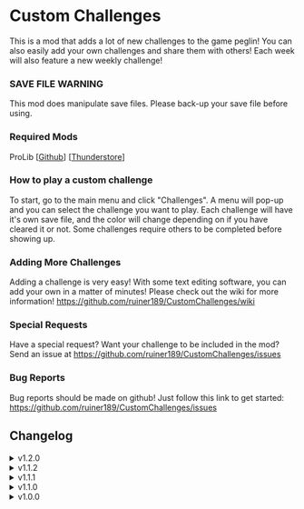 # Custom Challenges
This is a mod that adds a lot of new challenges to the game peglin! You can also easily add your own challenges and share them with others! Each week will also feature a new weekly challenge!

### SAVE FILE WARNING
This mod does manipulate save files. Please back-up your save file before using.

### Required Mods
ProLib [[Github](https://github.com/ruiner189/ProLib)] [[Thunderstore](https://peglin.thunderstore.io/package/Promethium/ProLib/)]

### How to play a custom challenge
To start, go to the main menu and click "Challenges". A menu will pop-up and you can select the challenge you want to play. Each challenge will have it's own save file, and the color will change depending on if you have cleared it or not. Some challenges require others to be completed before showing up.

### Adding More Challenges
Adding a challenge is very easy! With some text editing software, you can add your own in a matter of minutes! Please check out the wiki for more information! https://github.com/ruiner189/CustomChallenges/wiki

### Special Requests
Have a special request? Want your challenge to be included in the mod? Send an issue at https://github.com/ruiner189/CustomChallenges/issues

### Bug Reports
Bug reports should be made on github! Just follow this link to get started: https://github.com/ruiner189/CustomChallenges/issues

## Changelog
<details>
  <summary> v1.2.0 </summary>

* Added new Challenge: Kleptomania
* Added new Challenge: Time Attack IV
* Added new challenge properties: startingRelicRarity, startingRelicAmount, forcePostBattlePick, forceTreasurePick, forceCruciballLevel
* Inconsequential Shortcut now starts with Eye of Turtle and a boss relic
* Consequential Shortcut now starts with Eye of Turtle, a boss relic, a rare relic, and a common relic. Enemy health increased from 0.5x to 1.0x
</details>

<details>
  <summary> v1.1.2 </summary>

* Fixed scenario issues with some challenges
* Fixed pacifist soft-lock
* Fixed font not changing when on a different language
</details>

<details>
  <summary> v1.1.1 </summary>

* Fixed Cruciball Progress on challenges not working correctly
* Added Property "startingCruciballLevel"
</details>

<details>
  <summary> v1.1.0 </summary>

* Added Weekly Challenges
* Challenge Pacifist has been nerfed
* Challenge Mightiest Stone scenarios have been fixed
* Added Localization Support
* Fixed bug when loading challenges from save file not applying all challenge information
</details>

<details>
  <summary> v1.0.0 </summary>

* Initial Commit
</details>
